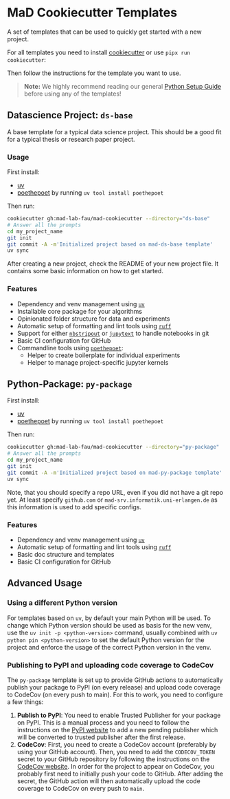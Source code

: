 # MaD Cookiecutter Templates

A set of templates that can be used to quickly get started with a new project.

For all templates you need to install [cookiecutter](https://github.com/cookiecutter/cookiecutter/tree/master) or use `pipx run cookiecutter`:

Then follow the instructions for the template you want to use.

> **Note:**
> We highly recommend reading our general [Python Setup Guide](https://github.com/mad-lab-fau/mad-cookiecutter/blob/main/python-setup-tips.md) before using any of the templates!

## Datascience Project: `ds-base`

A base template for a typical data science project.
This should be a good fit for a typical thesis or research paper project.

### Usage

First install:

- [uv](https://docs.astral.sh/uv/getting-started/installation/)
- [poethepoet](https://github.com/nat-n/poethepoet) by running `uv tool install poethepoet`

Then run:

```bash
cookiecutter gh:mad-lab-fau/mad-cookiecutter --directory="ds-base"
# Answer all the prompts
cd my_project_name
git init
git commit -A -m'Initialized project based on mad-ds-base template'
uv sync
```

After creating a new project, check the README of your new project file.
It contains some basic information on how to get started.

### Features

- Dependency and venv management using [`uv`](https://docs.astral.sh/uv/)
- Installable core package for your algorithms
- Opinionated folder structure for data and experiments
- Automatic setup of formatting and lint tools using [`ruff`](https://docs.astral.sh/ruff/)
- Support for either [`nbstripout`](https://github.com/kynan/nbstripout) or [`jupytext`](https://jupytext.readthedocs.io/en/latest/) to handle notebooks in git
- Basic CI configuration for GitHub
- Commandline tools using [`poethepoet`]((https://github.com/nat-n/poethepoet)):
    - Helper to create boilerplate for individual experiments
    - Helper to manage project-specific jupyter kernels

## Python-Package: `py-package`

First install:

- [uv](https://docs.astral.sh/uv/getting-started/installation/)
- [poethepoet](https://github.com/nat-n/poethepoet) by running `uv tool install poethepoet`


Then run:

```bash
cookiecutter gh:mad-lab-fau/mad-cookiecutter --directory="py-package"
# Answer all the prompts
cd my_project_name
git init
git commit -A -m'Initialized project based on mad-py-package template'
uv sync
```

Note, that you should specify a repo URL, even if you did not have a git repo yet.
At least specify `github.com` or `mad-srv.informatik.uni-erlangen.de` as this information is used to add specific configs.

### Features

- Dependency and venv management using [`uv`](https://docs.astral.sh/uv/)
- Automatic setup of formatting and lint tools using [`ruff`](https://docs.astral.sh/ruff/)
- Basic doc structure and templates
- Basic CI configuration for GitHub


## Advanced Usage

### Using a different Python version

For templates based on `uv`, by default your main Python will be used.
To change which Python version should be used as basis for the new venv, use the `uv init -p <python-version>` command,
usually combined with `uv python pin <python-version>` to set the default Python version for the project and 
enforce the usage of the correct Python version in the venv.


### Publishing to PyPI and uploading code coverage to CodeCov

The `py-package` template is set up to provide GitHub actions to automatically publish your package to PyPI 
(on every release) and upload code coverage to CodeCov (on every push to main). For this to work, you need to
configure a few things:
1. **Publish to PyPI**: You need to enable Trusted Publisher for your package on PyPI. 
   This is a manual process and you need to follow the instructions on the
   [PyPI website](https://docs.pypi.org/trusted-publishers/creating-a-project-through-oidc/) to add a new 
   pending publisher which will be converted to trusted publisher after the first release.
2. **CodeCov**: First, you need to create a CodeCov account (preferably by using your GitHub account).
   Then, you need to add the `CODECOV_TOKEN` secret to your GitHub repository by following the instructions on the
   [CodeCov website](https://docs.codecov.com/docs/adding-the-codecov-token).
   In order for the project to appear on CodeCov, you probably first need to initially push your code to GitHub.
   After adding the secret, the GitHub action will then automatically upload the code coverage to CodeCov on every 
   push to `main`.